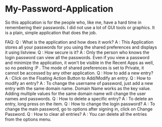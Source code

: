 # My-Password-Application
So this application is for the people who, like me, have a hard time in remembering their passwords.
I did not use a lot of GUI tools or graphics. It is a plain, simple application that does the job.

FAQ:
Q : What is the application and how does it work?
A : This Application stores all your passwords for you using the shared preferences and displays it using listview.
Q : How secure is it?
A : Only the person who knows the login password can view all the passwords. Even if you view a password and minimize the application,
it won't be visible in the Recent Apps as well, so no peeking :P . The mode of shared preferences is set to Private, it cannot be accessed
by any other application.
Q : How to add a new entry?
A : Click on the Floating Action Button to Add/Modify an entry.
Q : How to modify an entry?
A : To change the username of password, just add a new entry with the same domain name.
Domain Name works as the key value. Adding multiple values for the same domain name will change the user names and passwords.
Q : How to delete a specific entry?
A : To delete an entry, long press on the item.
Q : How to change the login password?
A : To change the main password, go to options after signing in, click on Change Password.
Q : How to clear all entries?
A  : You can delete all the entries from the options menu.
